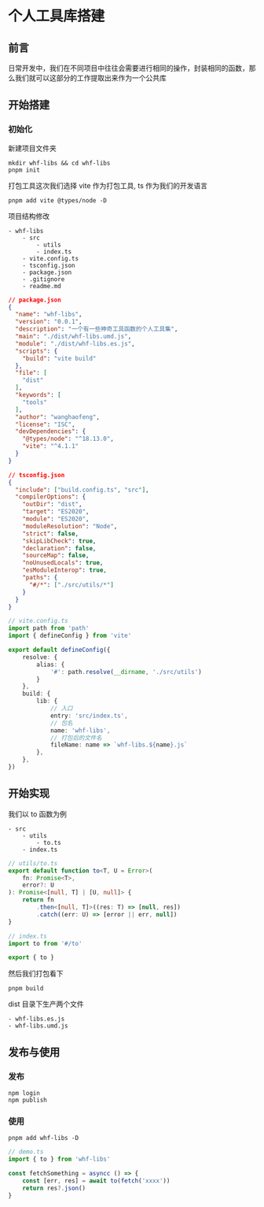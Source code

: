 # 个人工具库搭建

## 前言

日常开发中，我们在不同项目中往往会需要进行相同的操作，封装相同的函数，那么我们就可以这部分的工作提取出来作为一个公共库

## 开始搭建

### 初始化

新建项目文件夹

```shell
mkdir whf-libs && cd whf-libs
pnpm init
```

打包工具这次我们选择 vite 作为打包工具, ts 作为我们的开发语言

```shell
pnpm add vite @types/node -D
```

项目结构修改

```shell
- whf-libs
    - src
        - utils
        - index.ts
    - vite.config.ts
    - tsconfig.json
    - package.json
    - .gitignore
    - readme.md
```

```json
// package.json
{
  "name": "whf-libs",
  "version": "0.0.1",
  "description": "一个有一些神奇工具函数的个人工具集",
  "main": "./dist/whf-libs.umd.js",
  "module": "./dist/whf-libs.es.js",
  "scripts": {
    "build": "vite build"
  },
  "file": [
    "dist"
  ],
  "keywords": [
    "tools"
  ],
  "author": "wanghaofeng",
  "license": "ISC",
  "devDependencies": {
    "@types/node": "^18.13.0",
    "vite": "^4.1.1"
  }
}
```

```json
// tsconfig.json
{
  "include": ["build.config.ts", "src"],
  "compilerOptions": {
    "outDir": "dist",
    "target": "ES2020",
    "module": "ES2020",
    "moduleResolution": "Node",
    "strict": false,
    "skipLibCheck": true,
    "declaration": false,
    "sourceMap": false,
    "noUnusedLocals": true,
    "esModuleInterop": true,
    "paths": {
      "#/*": ["./src/utils/*"]
    }
  }
}
```

```ts
// vite.config.ts
import path from 'path'
import { defineConfig } from 'vite'

export default defineConfig({
    resolve: {
        alias: {
            '#': path.resolve(__dirname, './src/utils')
        }
    },
    build: {
        lib: {
            // 入口
            entry: 'src/index.ts',
            // 包名
            name: 'whf-libs',
            // 打包后的文件名
            fileName: name => `whf-libs.${name}.js`
        },
    },
})
```

## 开始实现

我们以 to 函数为例

```shell
- src
    - utils
        - to.ts
    - index.ts
```

```ts
// utils/to.ts
export default function to<T, U = Error>(
    fn: Promise<T>, 
    error?: U
): Promise<[null, T] | [U, null]> {
    return fn
        .then<[null, T]>((res: T) => [null, res])
        .catch((err: U) => [error || err, null])
}
```

```ts
// index.ts
import to from '#/to'

export { to }
```

然后我们打包看下

```shell
pnpm build
```

dist 目录下生产两个文件

    - whf-libs.es.js
    - whf-libs.umd.js

## 发布与使用

### 发布

```shell
npm login
npm publish
```

### 使用

```shell
pnpm add whf-libs -D
```

```ts
// demo.ts
import { to } from 'whf-libs'

const fetchSomething = asyncc () => {
    const [err, res] = await to(fetch('xxxx'))
    return res?.json()
}
```